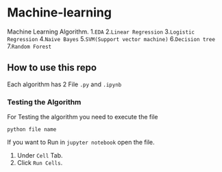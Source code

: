 # Machine-learning
Machine Learning Algorithm.
1.```EDA```
2.```Linear Regression```
3.```Logistic Regression```
4.```Naive Bayes```
5.```SVM(Support vector machine)```
6.```Decision tree```
7.```Random Forest```



## How to use this repo

Each algorithm has 2 File `.py` and `.ipynb`


### Testing the Algorithm

For Testing the algorithm you need to execute the file

```python file name```

If you want to Run in `jupyter notebook` open the file.

1. Under `Cell` Tab.
2. Click `Run Cells`.

